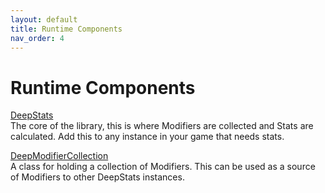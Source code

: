 ```yaml
---
layout: default
title: Runtime Components
nav_order: 4
---
```


# Runtime Components

[DeepStats](components/deepStats.md)  
The core of the library, this is where Modifiers are collected and Stats are calculated. Add this to any instance in your game that needs stats.

[DeepModifierCollection](components/deepModifierCollection.md)  
A class for holding a collection of Modifiers. This can be used as a source of Modifiers to other DeepStats instances.